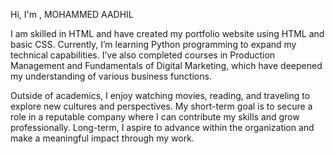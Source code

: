 Hi, I'm ,
MOHAMMED AADHIL

I am skilled in HTML and have created my portfolio website using HTML and basic CSS.
Currently, I’m learning Python programming to expand my technical capabilities.
I’ve also completed courses in Production Management and Fundamentals of Digital Marketing, which have deepened my understanding of various business functions.

Outside of academics, I enjoy watching movies, reading, and traveling to explore new cultures and perspectives.
My short-term goal is to secure a role in a reputable company where I can contribute my skills and grow professionally.
Long-term, I aspire to advance within the organization and make a meaningful impact through my work.
